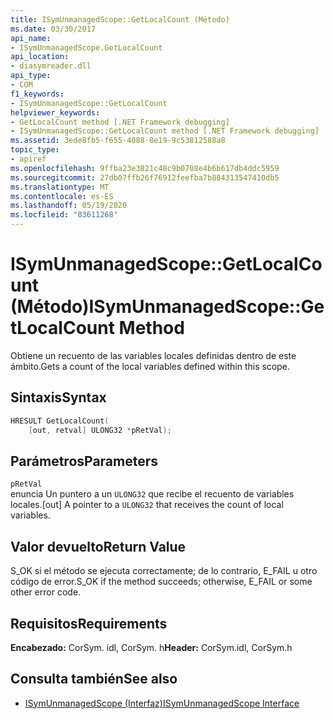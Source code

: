 ```yaml
---
title: ISymUnmanagedScope::GetLocalCount (Método)
ms.date: 03/30/2017
api_name:
- ISymUnmanagedScope.GetLocalCount
api_location:
- diasymreader.dll
api_type:
- COM
f1_keywords:
- ISymUnmanagedScope::GetLocalCount
helpviewer_keywords:
- GetLocalCount method [.NET Framework debugging]
- ISymUnmanagedScope::GetLocalCount method [.NET Framework debugging]
ms.assetid: 3ede8fb5-f655-4088-8e19-9c53812588a8
topic_type:
- apiref
ms.openlocfilehash: 9ffba23e3821c48c9b0708e4b6b617db4ddc5959
ms.sourcegitcommit: 27db07ffb26f76912feefba7b884313547410db5
ms.translationtype: MT
ms.contentlocale: es-ES
ms.lasthandoff: 05/19/2020
ms.locfileid: "83611268"
---
```

# <a name="isymunmanagedscopegetlocalcount-method"></a><span data-ttu-id="66941-102">ISymUnmanagedScope::GetLocalCount (Método)</span><span class="sxs-lookup"><span data-stu-id="66941-102">ISymUnmanagedScope::GetLocalCount Method</span></span>
<span data-ttu-id="66941-103">Obtiene un recuento de las variables locales definidas dentro de este ámbito.</span><span class="sxs-lookup"><span data-stu-id="66941-103">Gets a count of the local variables defined within this scope.</span></span>  
  
## <a name="syntax"></a><span data-ttu-id="66941-104">Sintaxis</span><span class="sxs-lookup"><span data-stu-id="66941-104">Syntax</span></span>  
  
```cpp  
HRESULT GetLocalCount(  
    [out, retval] ULONG32 *pRetVal);  
```  
  
## <a name="parameters"></a><span data-ttu-id="66941-105">Parámetros</span><span class="sxs-lookup"><span data-stu-id="66941-105">Parameters</span></span>  
 `pRetVal`  
 <span data-ttu-id="66941-106">enuncia Un puntero a un `ULONG32` que recibe el recuento de variables locales.</span><span class="sxs-lookup"><span data-stu-id="66941-106">[out] A pointer to a `ULONG32` that receives the count of local variables.</span></span>  
  
## <a name="return-value"></a><span data-ttu-id="66941-107">Valor devuelto</span><span class="sxs-lookup"><span data-stu-id="66941-107">Return Value</span></span>  
 <span data-ttu-id="66941-108">S_OK si el método se ejecuta correctamente; de lo contrario, E_FAIL u otro código de error.</span><span class="sxs-lookup"><span data-stu-id="66941-108">S_OK if the method succeeds; otherwise, E_FAIL or some other error code.</span></span>  
  
## <a name="requirements"></a><span data-ttu-id="66941-109">Requisitos</span><span class="sxs-lookup"><span data-stu-id="66941-109">Requirements</span></span>  
 <span data-ttu-id="66941-110">**Encabezado:** CorSym. idl, CorSym. h</span><span class="sxs-lookup"><span data-stu-id="66941-110">**Header:** CorSym.idl, CorSym.h</span></span>  
  
## <a name="see-also"></a><span data-ttu-id="66941-111">Consulta también</span><span class="sxs-lookup"><span data-stu-id="66941-111">See also</span></span>

- [<span data-ttu-id="66941-112">ISymUnmanagedScope (Interfaz)</span><span class="sxs-lookup"><span data-stu-id="66941-112">ISymUnmanagedScope Interface</span></span>](isymunmanagedscope-interface.md)
